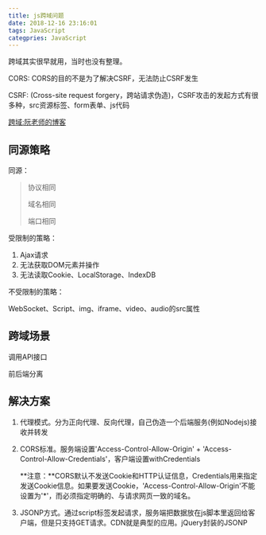 ```yaml
---
title: js跨域问题
date: 2018-12-16 23:16:01
tags: JavaScript
categpries: JavaScript
---
```

跨域其实很早就用，当时也没有整理。

CORS: CORS的目的不是为了解决CSRF，无法防止CSRF发生

CSRF: (Cross-site request forgery，跨站请求伪造)，CSRF攻击的发起方式有很多种，src资源标签、form表单、js代码


[跨域:阮老师的博客](https://www.ruanyifeng.com/blog/2016/04/cors.html)

<!-- more -->

## 同源策略 ##

同源：
> 协议相同
> 
> 域名相同
> 
> 端口相同


受限制的策略：

1. Ajax请求
2. 无法获取DOM元素并操作
3. 无法读取Cookie、LocalStorage、IndexDB


不受限制的策略：

WebSocket、Script、img、iframe、video、audio的src属性

## 跨域场景 ##

调用API接口

前后端分离


## 解决方案 ##

1. 代理模式。分为正向代理、反向代理，自己伪造一个后端服务(例如Nodejs)接收并转发
2. CORS标准。服务端设置'Access-Control-Allow-Origin' + 'Access-Control-Allow-Credentials'，客户端设置withCredentials

	**注意：**CORS默认不发送Cookie和HTTP认证信息，Credentials用来指定发送Cookie信息。如果要发送Cookie，'Access-Control-Allow-Origin'不能设置为'*'，而必须指定明确的、与请求网页一致的域名。

3. JSONP方式。通过script标签发起请求，服务端把数据放在js脚本里返回给客户端，但是只支持GET请求。CDN就是典型的应用。jQuery封装的JSONP






